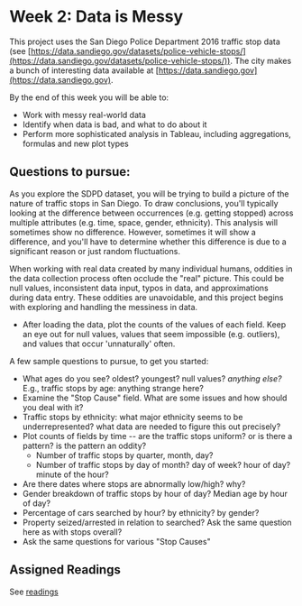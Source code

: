# Week 2: Data is Messy

This project uses the San Diego Police Department 2016 traffic stop
data (see
[https://data.sandiego.gov/datasets/police-vehicle-stops/](https://data.sandiego.gov/datasets/police-vehicle-stops/)). The city
makes a bunch of interesting data available at
[https://data.sandiego.gov](https://data.sandiego.gov).

By the end of this week you will be able to:

* Work with messy real-world data
* Identify when data is bad, and what to do about it
* Perform more sophisticated analysis in Tableau, including aggregations, formulas and new plot types

## Questions to pursue:

As you explore the SDPD dataset, you will be trying to build a picture
of the nature of traffic stops in San Diego. To draw conclusions,
you'll typically looking at the difference between occurrences
(e.g. getting stopped) across multiple attributes (e.g. time, space,
gender, ethnicity). This analysis will sometimes show no
difference. However, sometimes it will show a difference, and you'll
have to determine whether this difference is due to a significant
reason or just random fluctuations.

When working with real data created by many individual humans,
oddities in the data collection process often occlude the "real"
picture. This could be null values, inconsistent data input, typos in
data, and approximations during data entry. These oddities are
unavoidable, and this project begins with exploring and handling the
messiness in data.

* After loading the data, plot the counts of the values of each
  field. Keep an eye out for null values, values that seem impossible
  (e.g. outliers), and values that occur 'unnaturally' often. 

A few sample questions to pursue, to get you started:

* What ages do you see? oldest? youngest? null values? *anything
  else?* E.g., traffic stops by age: anything strange here? 
* Examine the "Stop Cause" field. What are some issues and how should
  you deal with it?
* Traffic stops by ethnicity: what major ethnicity seems to be
  underrepresented? what data are needed to figure this out precisely?
* Plot counts of fields by time -- are the traffic stops uniform? or
  is there a pattern? is the pattern an oddity?
    - Number of traffic stops by quarter, month, day?
    - Number of traffic stops by day of month? day of week? hour of
      day? minute of the hour?
* Are there dates where stops are abnormally low/high? why?
* Gender breakdown of traffic stops by hour of day? Median age by hour
  of day?
* Percentage of cars searched by hour? by ethnicity? by gender?
* Property seized/arrested in relation to searched? Ask the same
  question here as with stops overall?
* Ask the same questions for various "Stop Causes"

## Assigned Readings

See [readings](readings.md)
